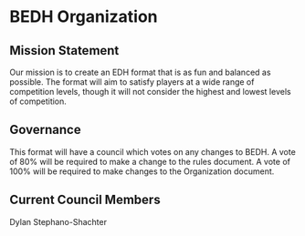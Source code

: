 # BEDH Organization

## Mission Statement
Our mission is to create an EDH format that is as fun and balanced as possible. The format will aim to satisfy players at a wide range of competition levels, though it will not consider the highest and lowest levels of competition.

## Governance
This format will have a council which votes on any changes to BEDH. A vote of 80% will be required to make a change to the rules document. A vote of 100% will be required to make changes to the Organization document.

## Current Council Members
Dylan Stephano-Shachter
